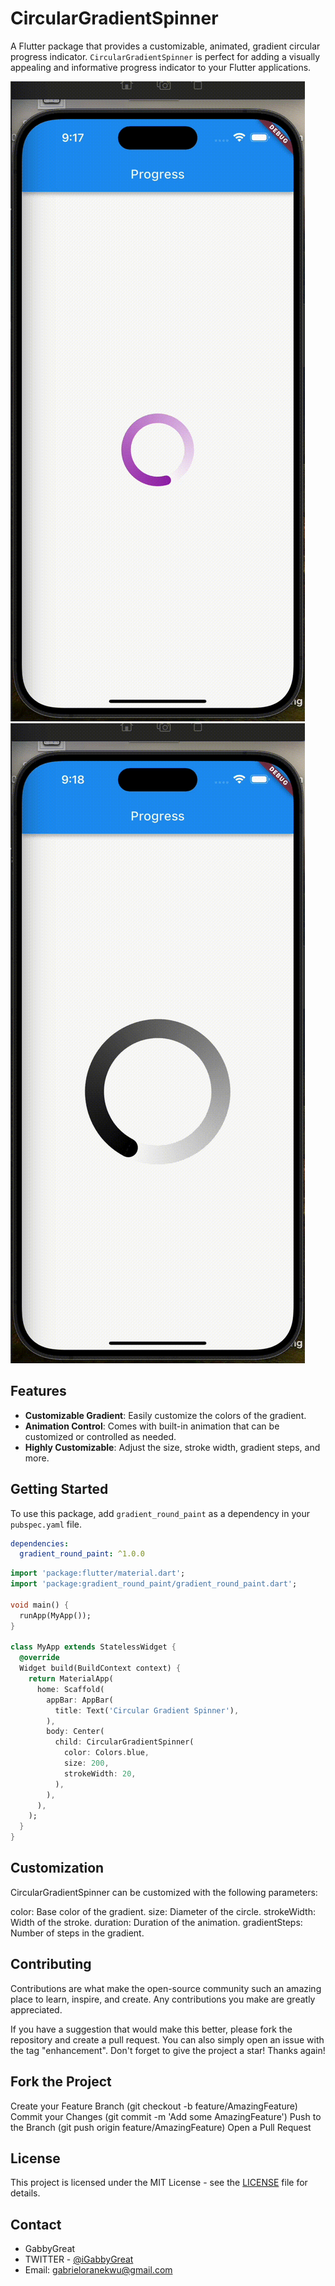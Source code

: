 # CircularGradientSpinner

A Flutter package that provides a customizable, animated, gradient circular progress indicator. `CircularGradientSpinner` is perfect for adding a visually appealing and informative progress indicator to your Flutter applications.

![Demo GIF 1](assets/a.gif)
![Demo GIF 3](assets/b.gif)

## Features

- **Customizable Gradient**: Easily customize the colors of the gradient.
- **Animation Control**: Comes with built-in animation that can be customized or controlled as needed.
- **Highly Customizable**: Adjust the size, stroke width, gradient steps, and more.

## Getting Started

To use this package, add `gradient_round_paint` as a dependency in your `pubspec.yaml` file.

```yaml
dependencies:
  gradient_round_paint: ^1.0.0
```

```dart
import 'package:flutter/material.dart';
import 'package:gradient_round_paint/gradient_round_paint.dart';

void main() {
  runApp(MyApp());
}

class MyApp extends StatelessWidget {
  @override
  Widget build(BuildContext context) {
    return MaterialApp(
      home: Scaffold(
        appBar: AppBar(
          title: Text('Circular Gradient Spinner'),
        ),
        body: Center(
          child: CircularGradientSpinner(
            color: Colors.blue,
            size: 200,
            strokeWidth: 20,
          ),
        ),
      ),
    );
  }
}
```

## Customization

CircularGradientSpinner can be customized with the following parameters:

color: Base color of the gradient.
size: Diameter of the circle.
strokeWidth: Width of the stroke.
duration: Duration of the animation.
gradientSteps: Number of steps in the gradient.

## Contributing

Contributions are what make the open-source community such an amazing place to learn, inspire, and create. Any contributions you make are greatly appreciated.

If you have a suggestion that would make this better, please fork the repository and create a pull request. You can also simply open an issue with the tag "enhancement".
Don't forget to give the project a star! Thanks again!

## Fork the Project

Create your Feature Branch (git checkout -b feature/AmazingFeature)
Commit your Changes (git commit -m 'Add some AmazingFeature')
Push to the Branch (git push origin feature/AmazingFeature)
Open a Pull Request

## License

This project is licensed under the MIT License - see the [LICENSE](LICENSE) file for details.

## Contact

- GabbyGreat
- TWITTER - [@iGabbyGreat](https://twitter.com/iGabbygreat)
- Email: [gabrieloranekwu@gmail.com](mailto:gabrieloranekwu@gmail.com)

